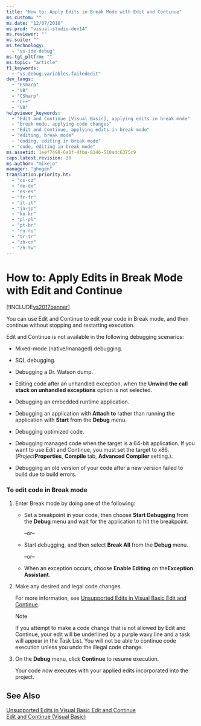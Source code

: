 ```yaml
---
title: "How to: Apply Edits in Break Mode with Edit and Continue"
ms.custom: ""
ms.date: "12/07/2016"
ms.prod: "visual-studio-dev14"
ms.reviewer: ""
ms.suite: ""
ms.technology: 
  - "vs-ide-debug"
ms.tgt_pltfrm: ""
ms.topic: "article"
f1_keywords: 
  - "vs.debug.variables.failededit"
dev_langs: 
  - "FSharp"
  - "VB"
  - "CSharp"
  - "C++"
  - "VB"
helpviewer_keywords: 
  - "Edit and Continue [Visual Basic], applying edits in break mode"
  - "break mode, applying code changes"
  - "Edit and Continue, applying edits in break mode"
  - "editing, break mode"
  - "coding, editing in break mode"
  - "code, editing in break mode"
ms.assetid: 1eef7498-6a1f-4fba-8146-510adc6375c9
caps.latest.revision: 30
ms.author: "mikejo"
manager: "ghogen"
translation.priority.ht: 
  - "cs-cz"
  - "de-de"
  - "es-es"
  - "fr-fr"
  - "it-it"
  - "ja-jp"
  - "ko-kr"
  - "pl-pl"
  - "pt-br"
  - "ru-ru"
  - "tr-tr"
  - "zh-cn"
  - "zh-tw"
---
```

# How to: Apply Edits in Break Mode with Edit and Continue
[!INCLUDE[vs2017banner](../code-quality/includes/vs2017banner.md)]

You can use Edit and Continue to edit your code in Break mode, and then continue without stopping and restarting execution.  
  
 Edit and Continue is not available in the following debugging scenarios:  
  
-   Mixed-mode (native/managed) debugging.  
  
-   SQL debugging.  
  
-   Debugging a Dr. Watson dump.  
  
-   Editing code after an unhandled exception, when the **Unwind the call stack on unhandled exceptions** option is not selected.  
  
-   Debugging an embedded runtime application.  
  
-   Debugging an application with **Attach to** rather than running the application with **Start** from the **Debug** menu.  
  
-   Debugging optimized code.  
  
-   Debugging managed code when the target is a 64-bit application. If you want to use Edit and Continue, you must set the target to x86. (*Project***Properties**, **Compile** tab, **Advanced Compiler** setting.).  
  
-   Debugging an old version of your code after a new version failed to build due to build errors.  
  
### To edit code in Break mode  
  
1.  Enter Break mode by doing one of the following:  
  
    -   Set a breakpoint in your code, then choose **Start Debugging** from the **Debug** menu and wait for the application to hit the breakpoint.  
  
         –or–  
  
    -   Start debugging, and then select **Break All** from the **Debug** menu.  
  
         –or–  
  
    -   When an exception occurs, choose **Enable Editing** on the**Exception Assistant**.  
  
2.  Make any desired and legal code changes.  
  
     For more information, see [Unsupported Edits in Visual Basic Edit and Continue](../debugger/unsupported-edits-in-visual-basic-edit-and-continue.md).  
  
    > [!NOTE]
    >  If you attempt to make a code change that is not allowed by Edit and Continue, your edit will be underlined by a purple wavy line and a task will appear in the Task List. You will not be able to continue code execution unless you undo the illegal code change.  
  
3.  On the **Debug** menu, click **Continue** to resume execution.  
  
     Your code now executes with your applied edits incorporated into the project.  
  
## See Also  
 [Unsupported Edits in Visual Basic Edit and Continue](../debugger/unsupported-edits-in-visual-basic-edit-and-continue.md)   
 [Edit and Continue (Visual Basic)](../debugger/edit-and-continue--visual-basic-.md)